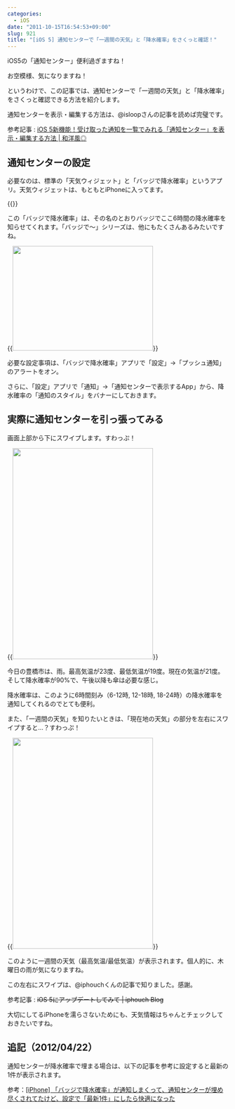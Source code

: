 ```yaml
---
categories:
  - iOS
date: "2011-10-15T16:54:53+09:00"
slug: 921
title: "[iOS 5] 通知センターで「一週間の天気」と「降水確率」をさくっと確認！"
---
```


iOS5の「通知センター」便利過ぎますね！

お空模様、気になりますね！

というわけで、この記事では、通知センターで「一週間の天気」と「降水確率」をさくっと確認できる方法を紹介します。

通知センターを表示・編集する方法は、@isloopさんの記事を読めば完璧です。

参考記事 : [iOS 5新機能！受け取った通知を一覧でみれる「通知センター」を表示・編集する方法 | 和洋風◎](http://wayohoo.com/ios/beginners/iOS-5-notification-center.html)

## 通知センターの設定

必要なのは、標準の「天気ウィジェット」と「バッジで降水確率」というアプリ。天気ウィジェットは、もともとiPhoneに入ってます。

{{<app id="449430946" title="バッジで降水確率 1.0.5（￥170）" src="http://a3.mzstatic.com/us/r1000/100/Purple/19/0c/e5/mzl.nvhampvz.100x100-75.png">}}

この「バッジで降水確率」は、その名のとおりバッジでここ6時間の降水確率を知らせてくれます。「バッジで〜」シリーズは、他にもたくさんあるみたいですね。

{{<img alt="" src="/images/2011/10/0921_1.jpg" width="320" height="238">}}

必要な設定事項は、「バッジで降水確率」アプリで「設定」→「プッシュ通知」のアラートをオン。

さらに、「設定」アプリで「通知」→「通知センターで表示するApp」から、降水確率の「通知のスタイル」をバナーにしておきます。

## 実際に通知センターを引っ張ってみる

画面上部から下にスワイプします。すわっぷ！

{{<img alt="" src="/images/2011/10/0921_2.png" width="320" height="480">}}

今日の豊橋市は、雨。最高気温が23度、最低気温が19度。現在の気温が21度。そして降水確率が90%で、午後以降も傘は必要な感じ。

降水確率は、このように6時間刻み（6-12時, 12-18時, 18-24時）の降水確率を通知してくれるのでとても便利。

また、「一週間の天気」を知りたいときは、「現在地の天気」の部分を左右にスワイプすると...？すわっぷ！

{{<img alt="" src="/images/2011/10/0921_3.png" width="320" height="480">}}

このように一週間の天気（最高気温/最低気温）が表示されます。個人的に、木曜日の雨が気になりますね。

この左右にスワイプは、@iphouchくんの記事で知りました。感謝。

参考記事 : <del>iOS 5にアップデートしてみて | iphouch Blog</del>

大切にしてるiPhoneを濡らさないためにも、天気情報はちゃんとチェックしておきたいですね。

## 追記（2012/04/22）

通知センターが降水確率で埋まる場合は、以下の記事を参考に設定すると最新の1件が表示されます。

参考：[[iPhone] 「バッジで降水確率」が通知しまくって、通知センターが埋め尽くされてたけど、設定で「最新1件」にしたら快適になった](http://rakuishi.com/archives/2218/)
